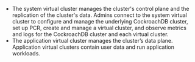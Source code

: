 - The system virtual cluster manages the cluster's control plane and the replication of the cluster's data. Admins connect to the system virtual cluster to configure and manage the underlying CockroachDB cluster, set up PCR, create and manage a virtual cluster, and observe metrics and logs for the CockroachDB cluster and each virtual cluster.
- The application virtual cluster manages the cluster’s data plane. Application virtual clusters contain user data and run application workloads.
